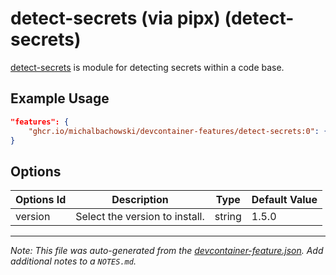 
# detect-secrets (via pipx) (detect-secrets)

[detect-secrets](https://github.com/Yelp/detect-secrets) is module for detecting secrets within a code base.

## Example Usage

```json
"features": {
    "ghcr.io/michalbachowski/devcontainer-features/detect-secrets:0": {}
}
```

## Options

| Options Id | Description | Type | Default Value |
|-----|-----|-----|-----|
| version | Select the version to install. | string | 1.5.0 |



---

_Note: This file was auto-generated from the [devcontainer-feature.json](https://github.com/michalbachowski/devcontainer-features/blob/main/src/detect-secrets/devcontainer-feature.json).  Add additional notes to a `NOTES.md`._
